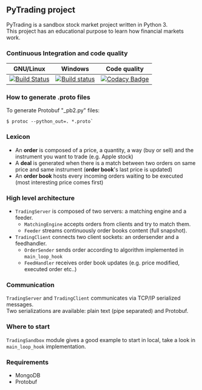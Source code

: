 ## PyTrading project

PyTrading is a sandbox stock market project written in Python 3.  
This project has an educational purpose to learn how financial markets work. 

### Continuous Integration and code quality

| GNU/Linux     | Windows       | Code quality  |
|:-------------:|:-------------:|:-------------:|
| [![Build Status](https://travis-ci.org/RichardDally/PyTrading.svg?branch=master)](https://travis-ci.org/RichardDally/PyTrading)  | [![Build status](https://ci.appveyor.com/api/projects/status/lt43ryv8akxftw90/branch/master?svg=true)](https://ci.appveyor.com/project/RichardDally/pytrading/branch/master) | [![Codacy Badge](https://api.codacy.com/project/badge/Grade/4a222cf711354f8dab9e797759b03ea5)](https://www.codacy.com/manual/RichardDally/PyTrading?utm_source=github.com&amp;utm_medium=referral&amp;utm_content=RichardDally/PyTrading&amp;utm_campaign=Badge_Grade)|

### How to generate .proto files
To generate Protobuf "_pb2.py" files:  
```Shell
$ protoc --python_out=. *.proto`
```

### Lexicon

- An **order** is composed of a price, a quantity, a way (buy or sell) and the instrument you want to trade (e.g. Apple stock)
- A **deal** is generated when there is a match between two orders on same price and same instrument (**order book**'s last price is updated)
- An **order book** hosts every incoming orders waiting to be executed (most interesting price comes first)

### High level architecture
- `TradingServer` is composed of two servers: a matching engine and a feeder.
  - `MatchingEngine` accepts orders from clients and try to match them.
  - `Feeder` streams continuously order books content (full snapshot).
- `TradingClient` connects two client sockets: an ordersender and a feedhandler.
  - `OrderSender` sends order according to algorithm implemented in `main_loop_hook`
  - `FeedHandler` receives order book updates (e.g. price modified, executed order etc..)

### Communication
`TradingServer` and `TradingClient` communicates via TCP/IP serialized messages.  
Two serializations are available: plain text (pipe separated) and Protobuf.

### Where to start
`TradingSandbox` module gives a good example to start in local, take a look in `main_loop_hook` implementation.
 
### Requirements
- MongoDB
- Protobuf
